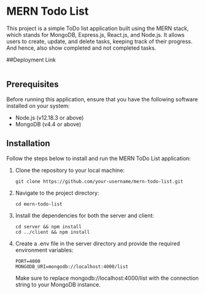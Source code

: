 # **MERN Todo List**

This project is a simple ToDo list application built using the MERN stack, which stands for MongoDB, Express.js, React.js, and Node.js. It allows users to create, update, and delete tasks, keeping track of their progress. And hence, also show completed and not completed tasks.

##Deployment Link
```

```

## Prerequisites

Before running this application, ensure that you have the following software installed on your system:

+ Node.js (v12.18.3 or above)
+ MongoDB (v4.4 or above)

## Installation

Follow the steps below to install and run the MERN ToDo List application:

1. Clone the repository to your local machine:
   ```
   git clone https://github.com/your-username/mern-todo-list.git
   ```
2. Navigate to the project directory:
   ```
   cd mern-todo-list
   ```
3. Install the dependencies for both the server and client:
   ```
   cd server && npm install
   cd ../client && npm install
   ```
4. Create a .env file in the server directory and provide the required environment variables:
   ```
   PORT=4000
   MONGODB_URI=mongodb://localhost:4000/list
   ```
   Make sure to replace mongodb://localhost:4000/list with the connection string to your MongoDB instance.
 

